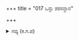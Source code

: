 +++
title = "017 ಒನ್ದು ಶರಸನ್ಧಾನ"

+++

<details><summary>ಗದ್ಯ (ಕ.ಗ.ಪ) </summary>

17. ನನ್ನದು ಒಂದು ಬಾರಿ ಬಾಣವನ್ನು ಗುರಿ ಇಡುವ ಪದ್ಧತಿ. ನನ್ನ ಮಾತೂ ಒಂದೇ. ಇದಲ್ಲದೆ ವಕ್ರ ಬುದ್ಧಿಯನ್ನು ಶಲ್ಯ, ನನ್ನಲ್ಲಿ ನೀನು ಯಾವತ್ತು ಕಂಡಿದ್ದೀಯ. ನಾನು ಅಧರ್ಮದ ಹೆಜ್ಜೆಯನ್ನು ಹಾಕುವುದಿಲ್ಲ. ಈ ದಿನ ಹೂಡಿರುವ ಬಾಣದ ಗುರಿಯನ್ನು ಬದಲಾಯಿಸುವುದು ಸರಿಯೇ? ನಿನಗೆ ಈ ವಿಚಾರಗಳು ತಿಳಿದಿಲ್ಲ. ಪಕ್ಕಕ್ಕೆ ಸರಿ ಎಂದು ಕರ್ಣನು ಬೊಬ್ಬೆ ಹಾಕುತ್ತಾ ಬಿಲ್ಲಿನ ಹೆದೆಯಲ್ಲಿ ಬಾಣವನ್ನು ಬಲವಾಗಿ ಹಿಡಿದು ಪ್ರಯೋಗಿಸಿದನು.
</details>
